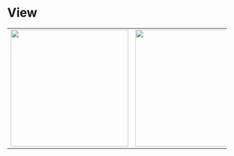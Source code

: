 # View
<table>
  <tr>
    <td valign="top"><img src="https://i.ibb.co/wLCT8h6/z.png" width="270"></td>
    <td valign="top"><img src="https://i.ibb.co/jRcBYYD/z2.png" width="270"></td>
  </tr>
 </table>
